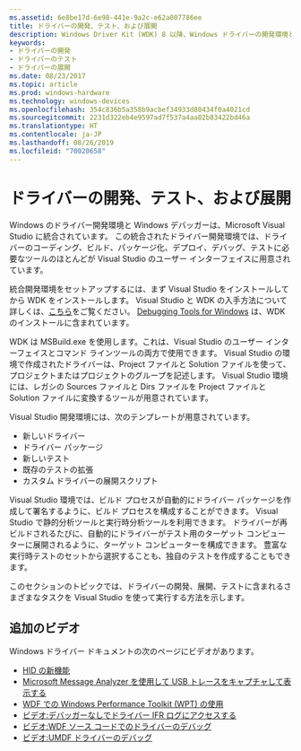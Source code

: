 ```yaml
---
ms.assetid: 6e8be17d-6e98-441e-9a2c-e62a007786ee
title: ドライバーの開発、テスト、および展開
description: Windows Driver Kit (WDK) 8 以降、Windows ドライバーの開発環境とデバッガーは Microsoft Visual Studio に統合されています。
keywords:
- ドライバーの開発
- ドライバーのテスト
- ドライバーの展開
ms.date: 08/23/2017
ms.topic: article
ms.prod: windows-hardware
ms.technology: windows-devices
ms.openlocfilehash: 354c836b5a358b9acbef34933d80434f0a4021cd
ms.sourcegitcommit: 2231d322eb4e9597ad7f537a4aa82b83422bd46a
ms.translationtype: HT
ms.contentlocale: ja-JP
ms.lasthandoff: 08/26/2019
ms.locfileid: "70020658"
---
```

# <a name="developing-testing-and-deploying-drivers"></a>ドライバーの開発、テスト、および展開

Windows のドライバー開発環境と Windows デバッガーは、Microsoft Visual Studio に統合されています。 この統合されたドライバー開発環境では、ドライバーのコーディング、ビルド、パッケージ化、デプロイ、デバッグ、テストに必要なツールのほとんどが Visual Studio のユーザー インターフェイスに用意されています。

統合開発環境をセットアップするには、まず Visual Studio をインストールしてから WDK をインストールします。 Visual Studio と WDK の入手方法について詳しくは、[こちら](https://go.microsoft.com/fwlink/p/?linkid=239721)をご覧ください。 [Debugging Tools for Windows](https://docs.microsoft.com/windows-hardware/drivers/debugger/index) は、WDK のインストールに含まれています。

WDK は MSBuild.exe を使用します。これは、Visual Studio のユーザー インターフェイスとコマンド ラインツールの両方で使用できます。 Visual Studio の環境で作成されたドライバーは、Project ファイルと Solution ファイルを使って、プロジェクトまたはプロジェクトのグループを記述します。 Visual Studio 環境には、レガシの Sources ファイルと Dirs ファイルを Project ファイルと Solution ファイルに変換するツールが用意されています。

Visual Studio 開発環境には、次のテンプレートが用意されています。

- 新しいドライバー
- ドライバー パッケージ
- 新しいテスト
- 既存のテストの拡張
- カスタム ドライバーの展開スクリプト

Visual Studio 環境では、ビルド プロセスが自動的にドライバー パッケージを作成して署名するように、ビルド プロセスを構成することができます。 Visual Studio で静的分析ツールと実行時分析ツールを利用できます。 ドライバーが再ビルドされるたびに、自動的にドライバーがテスト用のターゲット コンピューターに展開されるように、ターゲット コンピューターを構成できます。 豊富な実行時テストのセットから選択することも、独自のテストを作成することもできます。

このセクションのトピックでは、ドライバーの開発、展開、テストに含まれるさまざまなタスクを Visual Studio を使って実行する方法を示します。

## <a name="additional-videos"></a>追加のビデオ

Windows ドライバー ドキュメントの次のページにビデオがあります。

* [HID の新機能](https://docs.microsoft.com/windows-hardware/drivers/hid/what-s-new-in-hid)
* [Microsoft Message Analyzer を使用して USB トレースをキャプチャして表示する](https://docs.microsoft.com/windows-hardware/drivers/usbcon/capture-and-view-ing-usb-traces-with-microsoft-message-analyzer-)
* [WDF での Windows Performance Toolkit (WPT) の使用](https://docs.microsoft.com/windows-hardware/drivers/wdf/using-the-windows-performance-toolkit--wpt--with-wdf)
* [ビデオ:デバッガーなしでドライバー IFR ログにアクセスする](https://docs.microsoft.com/windows-hardware/drivers/wdf/video--accessing-driver-ifr-logs-without-a-debugger)
* [ビデオ:WDF ソース コードでのドライバーのデバッグ](https://docs.microsoft.com/windows-hardware/drivers/wdf/video--debugging-your-driver-with-wdf-source-code)
* [ビデオ:UMDF ドライバーのデバッグ](https://docs.microsoft.com/windows-hardware/drivers/wdf/videos--debugging-umdf-drivers)


